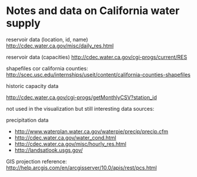 # Notes and data on California water supply

reservoir data (location, id, name)
http://cdec.water.ca.gov/misc/daily_res.html

reservoir data (capacities)
http://cdec.water.ca.gov/cgi-progs/current/RES

shapefiles cor california counties:
  http://scec.usc.edu/internships/useit/content/california-counties-shapefiles


historic capacity data

http://cdec.water.ca.gov/cgi-progs/getMonthlyCSV?station_id


not used in the visualization but still interesting data sources:

precipitation data
+ http://www.waterplan.water.ca.gov/waterpie/precip/precip.cfm
+ http://cdec.water.ca.gov/water_cond.html
+ http://cdec.water.ca.gov/misc/hourly_res.html
+ http://landsatlook.usgs.gov/

GIS projection reference:
http://help.arcgis.com/en/arcgisserver/10.0/apis/rest/pcs.html